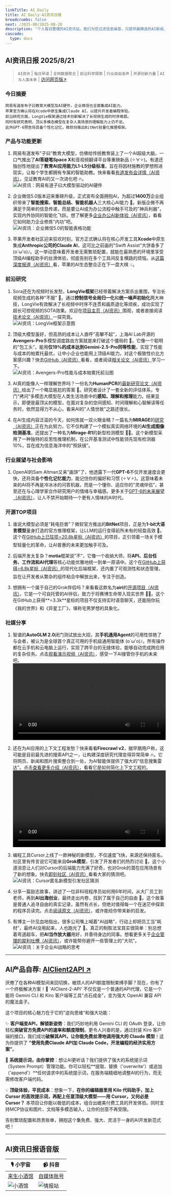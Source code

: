 ```yaml
---
linkTitle: AI Daily
title: AI Daily-AI资讯日报
breadcrumbs: false
next: /2025-08/2025-08-20
description: "个人每日整理的AI资讯站。我们为您过滤信息噪音，只提供最精选的AI新闻、最实用的AI工具与AI教程，助您高效获取人工智能领域的前沿动态"
cascade:
  type: docs
---
```


## AI资讯日报 2025/8/21

>  `AI资讯` | `每日早读` | `全网数据聚合` | `前沿科学探索` | `行业自由发声` | `开源创新力量` | `AI与人类未来` | [访问网页版↗️](https://ai.hubtoday.app/)



### **今日摘要**

```
网易有道发布子曰教育大模型及AI硬件，企业微信也全面集成AI能力。
苹果官方确认将在Xcode中原生集成Claude AI，以提升开发者编程体验。
前沿研究方面，LongVie框架通过技术创新解决了长视频生成的时序难题。
同时有研究表明，顶尖多模态模型在复杂人类场景的理解能力上仍不足。
此外GPT-6预告将具备个性化记忆，微软则推出BitNet轻量化推理框架。
```



### 产品与功能更新

1.  网易有道发布"子曰”教育大模型，仿佛给传统教育装上了一个AI超级大脑，一口气推出了**AI答疑笔Space X**和音视频翻译平台等重磅新品 (✧∀✧)。有道还独创性地提出了**教育AI应用能力L1-L5分级标准**，旨在将因材施教的梦想照进现实，让每个学生都拥有专属的智能助教。快来看看[有道发布会详情（AI资讯）](https://www.jiqizhixin.com/articles/2025-08-20-11)，见证教育AI的又一次进化吧 🔥。
<br/>![AI资讯：网易有道子曰大模型驱动的AI硬件](https://cdn.jsdelivr.net/gh/justlovemaki/imagehub@main/images/2025/08/news_01k341a17feaaa551n3p9pc1sw.avif)

2.  企业微信5.0版本迎来重磅升级，正式宣布全面拥抱AI，为超过**1400万**企业组织带来了**智能搜索、智能总结、智能机器人**三大核心AI能力 🚀。新版企微不再满足于简单的信息传递，而是要让AI成为办公流程中触手可及的"神兵利器”，实现内外协同的智能化飞跃。想了解更多[企业办公AI新体验（AI资讯）](https://www.aibase.com/zh/news/20655)，看看它如何助力企业修炼"内功”吧。
<br/>![AI资讯：企业微信5.0的智能表格功能](https://cdn.jsdelivr.net/gh/justlovemaki/imagehub@main/images/2025/08/news_01k341a549egaahse9ff45531e.avif)

3.  苹果开发者社区迎来狂欢时刻，官方正式确认将在核心开发工具**Xcode**中原生集成**Anthropic公司的Claude AI**，这可比之前画的"Swift Assist”大饼香多了 (o´ω'o)ﾉ。这一举动意味着开发者无需繁琐配置，就能在最熟悉的环境里享受顶级AI编程助手的丝滑体验，彻底告别在多个工具间反复横跳的烦恼。从[这篇深度报道（AI资讯）](https://www.aibase.com/zh/news/20648)看，苹果的AI生态整合正在下一盘大棋 💡。

### 前沿研究

1.  Sora还在为视频时长发愁，**LongVie框架**已经带着解决方案杀出重围，专治长视频生成的各种"不服” 🤔。通过**控制信号全局归一化**和**统一噪声初始化**两大神技，LongVie有效解决了长视频中时序不连贯和画质退化等顽疾，成功实现了超长可控视频的SOTA效果。欢迎在[项目主页（AI资讯）](https://vchitect.github.io/LongVie-project/)围观，或者直接阅读[技术论文（AI资讯）](https://arxiv.org/abs/2508.03694)一探究竟。
<br/>![AI资讯：LongVie框架示意图](https://cdn.jsdelivr.net/gh/justlovemaki/imagehub@main/images/2025/08/news_01k341ba1gf919qg0c8pa7hyp1.avif)

2.  顶级大模型虽好，但高昂的成本让人直呼"高攀不起”，上海AI Lab开源的**Avengers-Pro**多模型调度路由方案就是来打破这个僵局的 🤯。它像一个聪明的"包工头”，能用**仅19%的成本达到Gemini-2.5-Pro同等性能**，实现了性能与成本的帕累托最优，让中小企业也能用上顶级AI能力。对这个极致性价比方案感兴趣？快去[GitHub（AI资讯）](https://github.com/ZhangYiqun018/AvengersPro)看看，或者阅读[相关论文（AI资讯）](https://arxiv.org/abs/2508.12631)学习一下。
<br/>![AI资讯：Avengers-Pro性能与成本帕累托前沿图](https://cdn.jsdelivr.net/gh/justlovemaki/imagehub@main/images/2025/08/news_01k341bf6mensrbr38wy3rxj5v.avif)

3.  AI真的能像人一样理解世界吗？一份名为**HumanPCR**的[最新研究论文（AI资讯）](https://arxiv.org/abs/2508.13692)给出了一个略显尴尬的答案 🤔。研究者设计了一套全新的评估体系，专门"拷问”多模态大模型在人类生活场景中的**感知、理解和推理**能力。结果显示，即便是最顶尖的模型，在面对复杂的空间感知、时间理解和心智解读等任务时，依然显得力不从心，看来AI的"人情世故”之路还很长。

4.  在AI生成内容泛滥的今天，如何炼就一双火眼金睛？一篇名为**MIRAGE**的[研究（AI资讯）](https://arxiv.org/abs/2508.13223)正在为此努力，它不仅构建了一个模拟真实网络环境的**AI生成图像检测基准**，还提出了一种名为**Mirage-R1**的新型检测模型 🕵️‍♂️。这个新模型采用了一种独特的反思性推理机制，在公开基准测试中性能领先现有检测器10%，旨在成为信息海洋中的"照妖镜”。

### 行业展望与社会影响

1.  OpenAI的Sam Altman又来"画饼”了，他透露下一代**GPT-6**不仅开发速度会更快，还将具备**个性化记忆能力**，能记住你的偏好和习惯 (✧∀✧)。这意味着未来的AI将不再是冷冰冰的问答机器，而是一个懂你、适应你的"灵魂伴侣”，甚至还在与心理学家合作研究用户的情绪与幸福感。更多关于[GPT-6的未来展望（AI资讯）](https://www.aibase.com/zh/news/20670)，让人不禁开始期待一个更有人情味的AI时代。

### 开源TOP项目

1.  谁说大模型必须是"耗电巨兽”？微软官方推出的**BitNet**项目，正是为**1-bit大语言模型**量身打造的官方推理框架，让LLM的运行变得前所未有的轻盈高效 🚀。这个在[GitHub上已狂揽⭐20.8k星标（AI资讯）](https://github.com/microsoft/BitNet)的项目，正引领着一场关于模型轻量化的革命，让AI普惠的未来更加触手可及。

2.  后端开发太复杂？**motia**框架说"不”，它像一个收纳大师，将**API、后台任务、工作流和AI代理**等核心功能优雅地统一到单一原语中。这个在[GitHub上获得⭐6.8k星标（AI资讯）](https://github.com/MotiaDev/motia)的现代化后端框架，还内置了可观测性和状态管理，旨在让开发者从繁杂的组件粘合中解放出来，专注于创造。

3.  想拥有一个属于自己的Grok伴侣吗？来看看这款名为**airi**的[开源项目（AI资讯）](https://github.com/moeru-ai/airi)，它是一个可自托管的AI伴侣，致力于将赛博生命带入现实世界 💖🧸。这个在GitHub上获得**⭐3.3k**星标的项目不仅支持实时语音聊天，还能陪你玩《我的世界》和《异星工厂》，堪称宅男梦想的具象化。

### 社媒分享 

1.  智谱的**AutoGLM 2.0**闭门测试放出大招，其**手机通用Agent**的可用性惊艳了与会者，被认为是全球首个真正可用的手机级通用智能体 (o´ω'o)ﾉ。所有操作都在云手机和云电脑上运行，实现了跨平台的无缝体验，能够自动完成跨应用的复杂任务。点击[观看演示视频（AI资讯）](https://x.com/op7418/status/1958122959333363774)，感受一下AI接管你手机的未来吧。
<br/><video src="https://cdn.jsdelivr.net/gh/justlovemaki/imagehub@main/images/2025/08/news_01k341c3m6ew3tp3qkrcyhcb2r.mp4" controls="controls" width="100%"></video>

2.  还在为AI应用的上下文工程发愁？快来看看**Firecrawl v2**，据早期用户称，这可能是目前最先进的搜索API之一，让构建深度研究代理变得异常简单 🔥。它将网页、新闻和图片搜索整合到一处，为AI智能体提供了强大的"信息搜集雷达”。点击[查看更多介绍（AI资讯）](https://x.com/omarsar0/status/1957837839405920282)，看看它是如何简化上下文工程的。
<br/><video src="https://cdn.jsdelivr.net/gh/justlovemaki/imagehub@main/images/2025/08/news_01k341rxsaer8vrsfxbya3bxzw.mp4" controls="controls" width="100%"></video>

3.  编程工具Cursor上线了一款神秘的新模型，不仅速度飞快，来源还保持匿名，社区里有传言说它可能来自**Grok模型**，引发了开发者们的热烈讨论 🤫。这个小道消息让人们对Cursor的后端能力充满了好奇，也对Grok的潜在应用场景有了新的想象。快去[即刻社区（AI资讯）](https://m.okjike.com/originalPosts/68a58031a010f886870b1d21)看看大家的猜测吧。
<br/>![AI资讯：Cursor匿名新模型引发社区猜测](https://cdnv2.ruguoapp.com/FrH6hr2flPm80UzmiM0mZ28CigkPv3.png)

4.  分享一篇励志故事，讲述了一位非科班程序员如何用6年时间，从大厂员工到老师，再到**AI出海创业**，最终走出内卷，找到了属于自己的自由 🌟。这个故事是普通人追寻自由的真实记录，虽然有点长，但绝对值得每一个在迷茫中探索的程序员读完。点击[阅读原文（AI资讯）](https://x.com/huangyun_122/status/1958027399016378665)，或许能给你带来新的启发。

5.  有博主一针见血地指出，很多公司嘴上喊着"AI战略”，行动上却把员工当"耗材”，最终AI没用起来，人也跑光了 🎯。真正的制胜法宝其实很简单：别总想着弯道超车，把**AI当作放大器**用好，并善待身边的同事。想看更多关于[企业管理的犀利吐槽（AI资讯）](https://x.com/frxiaobei/status/1957845395968753978)，或许能帮你避开一些管理上的"大坑”。
<br/>![AI资讯：关于企业AI战略的思考](https://cdn.jsdelivr.net/gh/justlovemaki/imagehub@main/images/2025/08/news_01k341sbkvfvqa5amgtg1vw3yw.avif)
    
---

## **AI产品自荐: [AIClient2API ↗️](https://github.com/justlovemaki/AIClient-2-API)**

厌倦了在各种AI模型间来回切换，被烦人的API额度限制束缚手脚？现在，你有了一个终极解决方案！🎉 'AIClient-2-API' 不仅仅是一个普通的API代理，它是一个能将 Gemini CLI 和 Kiro 客户端等工具"点石成金”，变为强大 OpenAI 兼容 API 的魔法盒子。

这个项目的核心魅力在于它的"逆向思维”和强大功能：

✨ **客户端变API，解锁新姿势**：我们巧妙地利用 Gemini CLI 的 OAuth 登录，让你轻松**突破官方免费API的速率和额度限制**。更令人兴奋的是，通过封装 Kiro 客户端的接口，我们成功**破解其API，让你能免费丝滑地调用强大的 Claude 模型**！这为你提供了 **"使用免费Claude API加 Claude Code，开发编程的经济实用方案”**。

🔧 **系统提示词，由你掌控**：想让AI更听话？我们提供了强大的系统提示词（System Prompt）管理功能。你可以轻松**提取、替换（'overwrite'）或追加（'append'）**任何请求中的系统提示词，在服务端精细地调整AI的行为，而无需修改客户端代码。

💡 **顶级体验，平民成本**：想象一下，**在你的编辑器里用 Kilo 代码助手，加上 Cursor 的高效提示词，再配上任意顶级大模型——用 Cursor，又何必是 Cursor？** 本项目让你能以极低的成本，组合出媲美付费工具的开发体验。同时支持MCP协议和图片、文档等多模态输入，让你的创意不再受限。

告别繁琐配置和昂贵账单，拥抱这个集免费、强大、灵活于一身的AI开发新范式吧！
    


---

## **AI资讯日报语音版**

| 🎙️ **小宇宙** | 📹 **抖音** |
| --- | --- |
| [来生小酒馆](https://www.xiaoyuzhoufm.com/podcast/683c62b7c1ca9cf575a5030e)  |   [自媒体账号](https://www.douyin.com/user/MS4wLjABAAAAwpwqPQlu38sO38VyWgw9ZjDEnN4bMR5j8x111UxpseHR9DpB6-CveI5KRXOWuFwG)| 
| ![小酒馆](https://cdn.jsdelivr.net/gh/justlovemaki/imagehub@main/logo/f959f7984e9163fc50d3941d79a7f262.md.png) | ![情报站](https://cdn.jsdelivr.net/gh/justlovemaki/imagehub@main/logo/7fc30805eeb831e1e2baa3a240683ca3.md.png) |

    

